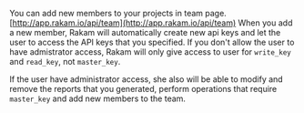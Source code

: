 You can add new members to your projects in team page. [http://app.rakam.io/api/team](http://app.rakam.io/api/team)
When you add a new member, Rakam will automatically create new api keys and let the user to access the API keys that you specified. If you don't allow the user to have admistrator access, Rakam will only give access to user for `write_key` and `read_key`, not `master_key`.

If the user have administrator access, she also will be able to modify and remove the reports that you generated, perform operations that require `master_key` and add new members to the team.
